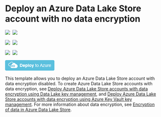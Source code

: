 # Deploy an Azure Data Lake Store account with no data encryption

<IMG SRC="https://azbotstorage.blob.core.windows.net/badges/101-data-lake-store-no-encryption/PublicLastTestDate.svg" />&nbsp;
<IMG SRC="https://azbotstorage.blob.core.windows.net/badges/101-data-lake-store-no-encryption/PublicDeployment.svg" />&nbsp;

<IMG SRC="https://azbotstorage.blob.core.windows.net/badges/101-data-lake-store-no-encryption/FairfaxLastTestDate.svg" />&nbsp;
<IMG SRC="https://azbotstorage.blob.core.windows.net/badges/101-data-lake-store-no-encryption/FairfaxDeployment.svg" />&nbsp;

<IMG SRC="https://azbotstorage.blob.core.windows.net/badges/101-data-lake-store-no-encryption/BestPracticeResult.svg" />&nbsp;
<IMG SRC="https://azbotstorage.blob.core.windows.net/badges/101-data-lake-store-no-encryption/CredScanResult.svg" />&nbsp;

<a href="https://portal.azure.com/#create/Microsoft.Template/uri/https%3A%2F%2Fraw.githubusercontent.com%2FAzure%2Fazure-quickstart-templates%2Fmaster%2F101-data-lake-store-no-encryption%2Fazuredeploy.json" target="_blank">
    <img src="https://raw.githubusercontent.com/Azure/azure-quickstart-templates/master/1-CONTRIBUTION-GUIDE/images/deploytoazure.png"/>
</a>

This template allows you to deploy an Azure Data Lake Store account with data encryption disabled. To create Azure Data Lake Store accounts with data encryption, see [Deploy Azure Data Lake Store accounts with data encryption using Data Lake key management](https://azure.microsoft.com/resources/templates/101-data-lake-store-encryption-adls/), and [Deploy Azure Data Lake Store accounts with data encryption using Azure Key Vault key management](https://azure.microsoft.com/resources/templates/101-data-lake-store-encryption-key-vault/). For more information about data encryption, see [Encryption of data in Azure Data Lake Store](https://docs.microsoft.com/azure/data-lake-store/data-lake-store-encryption).

